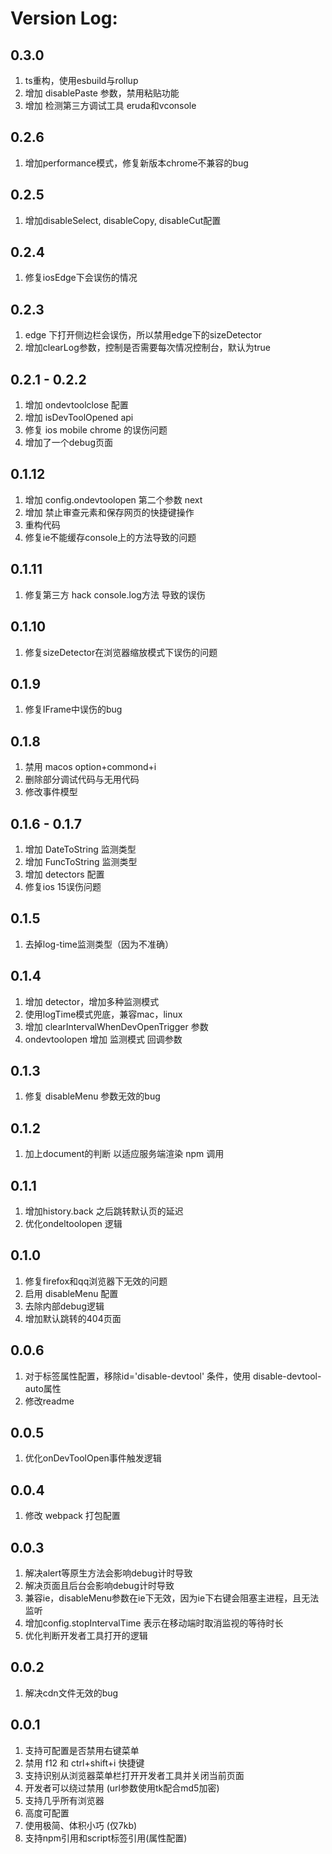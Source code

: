 <!--
 * @Author: tackchen
 * @Date: 2022-08-28 20:56:33
 * @Description: Coding something
-->
# Version Log:

## 0.3.0

1. ts重构，使用esbuild与rollup
2. 增加 disablePaste 参数，禁用粘贴功能
3. 增加 检测第三方调试工具 eruda和vconsole

## 0.2.6
1. 增加performance模式，修复新版本chrome不兼容的bug

## 0.2.5
1. 增加disableSelect, disableCopy, disableCut配置
   
## 0.2.4
1. 修复iosEdge下会误伤的情况
   
## 0.2.3
1. edge 下打开侧边栏会误伤，所以禁用edge下的sizeDetector
2. 增加clearLog参数，控制是否需要每次情况控制台，默认为true

## 0.2.1 - 0.2.2
1. 增加 ondevtoolclose 配置
2. 增加 isDevToolOpened api
3. 修复 ios mobile chrome 的误伤问题
4. 增加了一个debug页面

## 0.1.12
1. 增加 config.ondevtoolopen 第二个参数 next
2. 增加 禁止审查元素和保存网页的快捷键操作
3. 重构代码
4. 修复ie不能缓存console上的方法导致的问题

## 0.1.11
1. 修复第三方 hack console.log方法 导致的误伤

## 0.1.10
1. 修复sizeDetector在浏览器缩放模式下误伤的问题
   
## 0.1.9
1. 修复IFrame中误伤的bug

## 0.1.8
1. 禁用 macos option+commond+i
2. 删除部分调试代码与无用代码
3. 修改事件模型
   
## 0.1.6 - 0.1.7
1. 增加 DateToString 监测类型
2. 增加 FuncToString 监测类型
3. 增加 detectors 配置
4. 修复ios 15误伤问题 

## 0.1.5
1. 去掉log-time监测类型（因为不准确）

## 0.1.4
1. 增加 detector，增加多种监测模式
2. 使用logTime模式兜底，兼容mac，linux
3. 增加 clearIntervalWhenDevOpenTrigger 参数
4. ondevtoolopen 增加 监测模式 回调参数

## 0.1.3
1. 修复 disableMenu 参数无效的bug

## 0.1.2
1. 加上document的判断 以适应服务端渲染 npm 调用
   
## 0.1.1
1. 增加history.back 之后跳转默认页的延迟
2. 优化ondeltoolopen 逻辑

## 0.1.0
1. 修复firefox和qq浏览器下无效的问题
2. 启用 disableMenu 配置
3. 去除内部debug逻辑
4. 增加默认跳转的404页面

## 0.0.6
1. 对于标签属性配置，移除id='disable-devtool' 条件，使用 disable-devtool-auto属性
2. 修改readme

## 0.0.5
1. 优化onDevToolOpen事件触发逻辑

## 0.0.4
1. 修改 webpack 打包配置

## 0.0.3
1. 解决alert等原生方法会影响debug计时导致
2. 解决页面且后台会影响debug计时导致
3. 兼容ie，disableMenu参数在ie下无效，因为ie下右键会阻塞主进程，且无法监听
4. 增加config.stopIntervalTime 表示在移动端时取消监视的等待时长
5. 优化判断开发者工具打开的逻辑

## 0.0.2
1. 解决cdn文件无效的bug

## 0.0.1
1. 支持可配置是否禁用右键菜单
2. 禁用 f12 和 ctrl+shift+i 快捷键
3. 支持识别从浏览器菜单栏打开开发者工具并关闭当前页面
4. 开发者可以绕过禁用 (url参数使用tk配合md5加密)
5. 支持几乎所有浏览器
6. 高度可配置
7. 使用极简、体积小巧 (仅7kb)
8. 支持npm引用和script标签引用(属性配置)